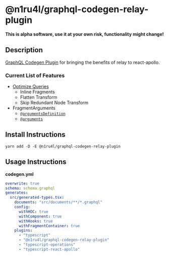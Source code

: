 # @n1ru4l/graphql-codegen-relay-plugin

**This is alpha software, use it at your own risk, functionality might change!**

## Description

[GraphQL Codegen Plugin](https://github.com/dotansimha/graphql-code-generator) for bringing the benefits of relay to react-apollo.

### Current List of Features

- [Optimize Queries](https://relay.dev/docs/en/compiler-architecture#transforms)
  - Inline Fragments
  - Flatten Transform
  - Skip Redundant Node Transform
- FragmentArguments
  - [`@argumentsDefinition`](https://relay.dev/docs/en/graphql-in-relay#argumentdefinitions)
  - [`@arguments`](https://relay.dev/docs/en/graphql-in-relay#arguments)

## Install Instructions

`yarn add -D -E @n1ru4l/graphql-codegen-relay-plugin`

## Usage Instructions

**codegen.yml**

```yaml
overwrite: true
schema: schema.graphql
generates:
  src/generated-types.tsx:
    documents: "src/documents/**/*.graphql"
    config:
      withHOC: true
      withComponent: true
      withHooks: true
      withFragmentContainer: true
    plugins:
      - "typescript"
      - "@n1ru4l/graphql-codegen-relay-plugin"
      - "typescript-operations"
      - "typescript-react-apollo"
```
